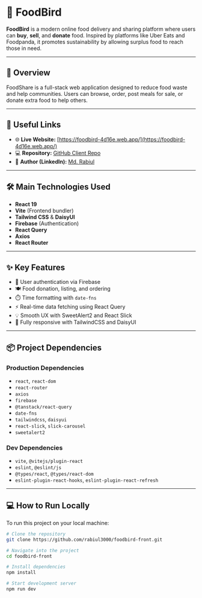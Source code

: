 # 🍱 FoodBird

**FoodBird** is a modern online food delivery and sharing platform where users can **buy**, **sell**, and **donate** food. Inspired by platforms like Uber Eats and Foodpanda, it promotes sustainability by allowing surplus food to reach those in need.

---

## 📖 Overview

FoodShare is a full-stack web application designed to reduce food waste and help communities. Users can browse, order, post meals for sale, or donate extra food to help others.

---

## 🔗 Useful Links

- 🌐 **Live Website:** [https://foodbird-4d16e.web.app/](https://foodbird-4d16e.web.app/)
- 💻 **Repository:** [GitHub Client Repo](https://github.com/rabiul3000/foodbird-front.git)
- 👤 **Author (LinkedIn):** [Md. Rabiul](https://www.linkedin.com/in/md-rabiul-islam-13904b331/)

---

## 🛠️ Main Technologies Used

- **React 19**
- **Vite** (Frontend bundler)
- **Tailwind CSS** & **DaisyUI**
- **Firebase** (Authentication)
- **React Query**
- **Axios**
- **React Router**

---

## ✨ Key Features

- 🔐 User authentication via Firebase  
- 🍽️ Food donation, listing, and ordering  
- ⏱️ Time formatting with `date-fns`  
- ⚡ Real-time data fetching using React Query  
- 💡 Smooth UX with SweetAlert2 and React Slick  
- 📱 Fully responsive with TailwindCSS and DaisyUI  

---

## 📦 Project Dependencies

### Production Dependencies
- `react`, `react-dom`
- `react-router`
- `axios`
- `firebase`
- `@tanstack/react-query`
- `date-fns`
- `tailwindcss`, `daisyui`
- `react-slick`, `slick-carousel`
- `sweetalert2`

### Dev Dependencies
- `vite`, `@vitejs/plugin-react`
- `eslint`, `@eslint/js`
- `@types/react`, `@types/react-dom`
- `eslint-plugin-react-hooks`, `eslint-plugin-react-refresh`

---

## 💻 How to Run Locally

To run this project on your local machine:

```bash
# Clone the repository
git clone https://github.com/rabiul3000/foodbird-front.git

# Navigate into the project
cd foodbird-front

# Install dependencies
npm install

# Start development server
npm run dev
